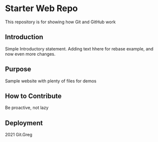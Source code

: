 # Starter Web Repo

This repository is for showing how Git and GitHub work

## Introduction

Simple Introductory statement. Adding text hhere for rebase example, and now even more changes.

## Purpose

Sample website with plenty of files for demos

## How to Contribute

Be proactive, not lazy

## Deployment

2021 Git.Greg